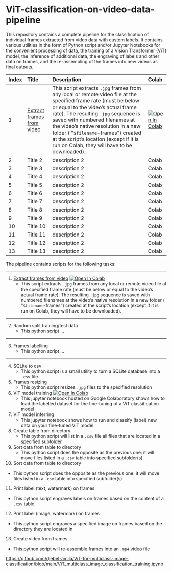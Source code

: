# ViT-classification-on-video-data-pipeline
This repository contains a complete pipeline for the classification of individual frames extracted from video data with custom labels. It contains various utilities in the form of Python script and/or Jupyter Notebooks for the convenient processing of data, the training of a Vision Transformer (ViT) model, the inference of additional data, the engraving of labels and other data on frames, and the re-assembling of the frames into new videos as final outputs. 

| Index       | Title       | Description   | Colab       |
| :----------  | :----------- | :------------- | :----------- | 
| 1           | <a target="_blank" href="https://github.com/djebel-amila/ViT-for-multiclass-image-classification/tree/main/1_extract_frames_from_video">Extract frames from video</a>     | This script extracts `.jpg` frames from any local or remote video file at the specified frame rate (must be below or equal to the video’s actual frame rate). The resulting  `.jpg` sequence is saved with numbered filenames at the video’s native resolution in a new folder ( "`$filename`-frames") created at the script’s location (except if it is run on Colab, they will have to be downloaded). | <a target="_blank" href="https://colab.research.google.com/github/djebel-amila/ViT-for-multiclass-image-classification/blob/main/1_extract_frames_from_video/1_extract_frames_from_video.ipynb"><img src="https://colab.research.google.com/assets/colab-badge.svg" alt="Open In Colab"/></a>       |
| 2           | Title 2     | description 2 | Colab       |
| 3           | Title 3     | description 2 | Colab       |
| 4           | Title 4     | description 2 | Colab       |
| 5           | Title 5     | description 2 | Colab       |
| 6           | Title 6     | description 2 | Colab       |
| 7           | Title 7     | description 2 | Colab       |
| 8           | Title 8     | description 2 | Colab       |
| 9           | Title 9     | description 2 | Colab       |
| 10          | Title 10    | description 2 | Colab       |
| 11          | Title 11    | description 2 | Colab       |
| 12          | Title 12    | description 2 | Colab       |
| 13          | Title 13    | description 2 | Colab       |


The pipeline contains scripts for the following tasks: 
***
1. <a target="_blank" href="https://github.com/djebel-amila/ViT-for-multiclass-image-classification/tree/main/1_extract_frames_from_video">Extract frames from video</a>
<a target="_blank" href="https://colab.research.google.com/github/djebel-amila/ViT-for-multiclass-image-classification/blob/main/1_extract_frames_from_video/1_extract_frames_from_video.ipynb"><img src="https://colab.research.google.com/assets/colab-badge.svg" alt="Open In Colab"/></a>
   - This script extracts `.jpg` frames from any local or remote video file at the specified frame rate (must be below or equal to the video’s actual frame rate). The resulting  `.jpg` sequence is saved with numbered filenames at the video’s native resolution in a new folder ( "`$filename`-frames") created at the script’s location (except if it is run on Colab, they will have to be downloaded).
***
2. Random split training/test data
   - This python script … 
***
3. Frames labelling
   - This python script …
***
4. SQLite to csv
   - This python script is a small utility to turn a SQLite database into a `.csv` file.
5. Frames resizing
   - This python script resizes `.jpg` files to the specified resolution
6. ViT model training <a target="_blank" href="https://colab.research.google.com/github/djebel-amila/ViT-for-multiclass-image-classification/blob/main/ViT_multiclass_image_classification_training.ipynb"><img src="https://colab.research.google.com/assets/colab-badge.svg" alt="Open In Colab"/></a>
   - This jupyter notebook hosted on Google Colaboratory shows how to load the labelled dataset for the fine-tuning of a ViT classification model 
7. ViT model inferring
   - This jupyter notebook shows how to run and classify (label) new data on your fine-tuned ViT model.
8. Create table from directory
   - This python script will list in a `.csv` file all files that are located in a specified subfolder
9. Sort data from table to directory
   - This python script does the opposite as the previous one: it will move files listed in a `.csv` table into specified subfolder(s)
10. Sort data from table to directory
   - This python script does the opposite as the previous one: it will move files listed in a `.csv` table into specified subfolder(s)
11. Print label (text, watermark) on frames
   - This python script engraves labels on frames based on the content of a `.csv` table
12. Print label (image, watermark) on frames
   - This python script engraves a specified image on frames based on the directory they are located in
13. Create video from frames
   - This python script will re-assemble frames into an `.mp4` video file   

https://github.com/djebel-amila/ViT-for-multiclass-image-classification/blob/main/ViT_multiclass_image_classification_training.ipynb
